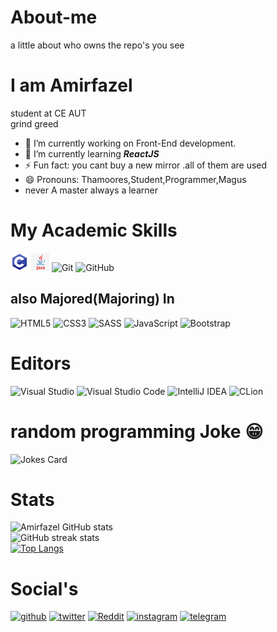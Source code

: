 # About-me
a little about who owns the repo's you see

# I am Amirfazel
student at CE AUT
<br>
grind greed
- 🔭 I’m currently working on Front-End development. 
- 🌱 I’m currently learning ***ReactJS*** 
- ⚡ Fun fact: you cant buy a new mirror .all of them are used 
-  😄 Pronouns: Thamoores,Student,Programmer,Magus 
-  never A master always a learner 
#  My Academic Skills
![C](c.png)
![Java](java.png)
![Git](https://img.shields.io/badge/git-%23F05033.svg?style=for-the-badge&logo=git&logoColor=white)
![GitHub](https://img.shields.io/badge/github-%23121011.svg?style=for-the-badge&logo=github&logoColor=white)
## also Majored(Majoring) In 
![HTML5](https://img.shields.io/badge/html5-%23E34F26.svg?style=for-the-badge&logo=html5&logoColor=white)
![CSS3](https://img.shields.io/badge/css3-%231572B6.svg?style=for-the-badge&logo=css3&logoColor=white)
![SASS](https://img.shields.io/badge/SASS-hotpink.svg?style=for-the-badge&logo=SASS&logoColor=white)
![JavaScript](https://img.shields.io/badge/JavaScript-F7DF1E?style=for-the-badge&logo=javascript&logoColor=black)
![Bootstrap](https://img.shields.io/badge/bootstrap-%23563D7C.svg?style=for-the-badge&logo=bootstrap&logoColor=white)

# Editors
![Visual Studio](https://img.shields.io/badge/Visual%20Studio-5C2D91.svg?style=for-the-badge&logo=visual-studio&logoColor=white)
![Visual Studio Code](https://img.shields.io/badge/Visual%20Studio%20Code-0078d7.svg?style=for-the-badge&logo=visual-studio-code&logoColor=white)
![IntelliJ IDEA](https://img.shields.io/badge/IntelliJIDEA-000000.svg?style=for-the-badge&logo=intellij-idea&logoColor=white)
![CLion](https://img.shields.io/badge/CLion-black?style=for-the-badge&logo=clion&logoColor=white)


#  random programming Joke 😁
 
![Jokes Card](https://readme-jokes.vercel.app/api)

# Stats

![Amirfazel GitHub stats](https://github-readme-stats.vercel.app/api?username=mr-amirfazel&theme=algolia&show_icons=true) 
<br/>
![GitHub streak stats](https://github-readme-streak-stats.herokuapp.com/?user=mr-amirfazel&theme=algolia)  
[![Top Langs](https://github-readme-stats.vercel.app/api/top-langs/?username=mr-amirfazel&theme=algolia&layout=compact)](https://github.com/anuraghazra/github-readme-stats)


# Social's

   [<img src='https://cdn.jsdelivr.net/npm/simple-icons@3.0.1/icons/github.svg' alt='github' height='40'>](https://github.com/https://github.com/mr-amirfazel)  [<img src='https://cdn.jsdelivr.net/npm/simple-icons@3.0.1/icons/twitter.svg' alt='twitter' height='40'>](https://twitter.com/https://twitter.com/cleverapache)  [<img src='https://cdn.jsdelivr.net/npm/simple-icons@3.0.1/icons/reddit.svg' alt='Reddit' height='40'>](https://www.reddit.com/user/https://www.reddit.com/user/mr_amirfazel)    [<img src='https://cdn.jsdelivr.net/npm/simple-icons@3.0.1/icons/instagram.svg' alt='instagram' height='40'>](https://www.instagram.com/mr.amirfazel/)  [<img src='https://cdn.jsdelivr.net/npm/simple-icons@3.0.1/icons/telegram.svg' alt='telegram' height='40'>](https://t.me/typical_live_wire)  
